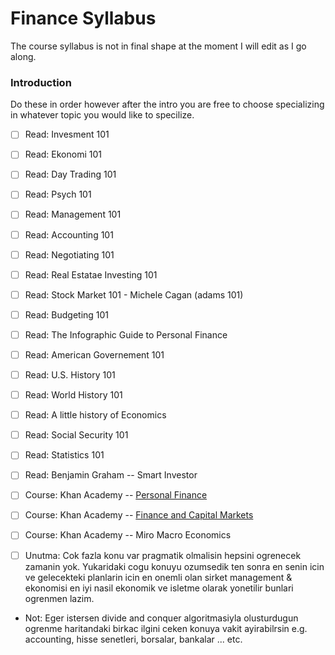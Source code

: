 # Finance Syllabus

The course syllabus is not in final shape at the moment I will edit as I go along.

### Introduction

Do these in order however after the intro you are free to choose specializing in whatever topic you would like to specilize.

- [ ] Read: Invesment 101 
- [ ] Read: Ekonomi 101 
- [ ] Read: Day Trading 101 
- [ ] Read: Psych 101 
- [ ] Read: Management 101 
- [ ] Read: Accounting 101 
- [ ] Read: Negotiating 101 
- [ ] Read: Real Estatae Investing 101 
- [ ] Read: Stock Market 101 - Michele Cagan (adams 101)
- [ ] Read: Budgeting 101 
- [ ] Read: The Infographic Guide to Personal Finance 
- [ ] Read: American Governement 101
- [ ] Read: U.S. History 101
- [ ] Read: World History 101
- [ ] Read: A little history of Economics
- [ ] Read: Social Security 101
- [ ] Read: Statistics 101 
- [ ] Read: Benjamin Graham -- Smart Investor
- [ ] Course: Khan Academy -- [Personal Finance](https://www.khanacademy.org/college-careers-more/personal-finance)
- [ ] Course: Khan Academy -- [Finance and Capital Markets](https://www.khanacademy.org/economics-finance-domain/core-finance)
- [ ] Course: Khan Academy -- Miro Macro Economics


- [ ] Unutma: Cok fazla konu var pragmatik olmalisin hepsini ogrenecek zamanin yok. Yukaridaki cogu konuyu ozumsedik ten sonra en senin icin ve gelecekteki planlarin icin en onemli olan sirket management & ekonomisi en iyi nasil ekonomik ve isletme olarak yonetilir bunlari ogrenmen lazim.

- Not: Eger istersen divide and conquer algoritmasiyla olusturdugun ogrenme haritandaki birkac ilgini ceken konuya vakit ayirabilrsin e.g. accounting, hisse senetleri, borsalar, bankalar ... etc.
